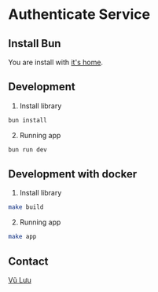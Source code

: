 # Authenticate Service

## Install Bun

You are install with [it's home](https://bun.sh).

## Development

1. Install library

```cmd
bun install
```

2. Running app

```cmd
bun run dev
```

## Development with docker

1. Install library

```zsh
make build
```

2. Running app

```zsh
make app
```

## Contact

[Vũ Lưu](https://linktr.ee/vuluu2k)
